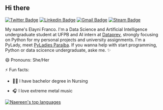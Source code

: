 ## Hi there 

  [![Twitter Badge](https://img.shields.io/twitter/url?style=social&url=https%3A%2F%2Ftwitter.com%2Ffrancoelayni)](https://twitter.com/francoelayni)  [![Linkedin Badge](https://img.shields.io/badge/-LinkedIn-blue?style=flat-square&logo=Linkedin&logoColor=white&link=https:https://www.linkedin.com/in/elaynifranco/)](https://www.linkedin.com/in/elaynifranco/)  [![Gmail Badge](https://img.shields.io/badge/-Gmail-c14438?style=flat-square&logo=Gmail&logoColor=white&link=mailto:elaynienoly@gmail.com)](mailto:elaynienoly@gmail.com)  [![Steam Badge](https://img.shields.io/badge/Steam-000000?style=for-the-badge&logo=steam&logoColor=white)](https://steamcommunity.com/id/elayni/)

My name's Elayni Franco. I'm a Data Science and Artificial Intelligence undergraduate student at UFPB and AI intern at [Dataprev](https://www.dataprev.gov.br//), strongly focusing on Python for my personal projects and university assignments. I'm a PyLady, meet [PyLadies Paraíba](https://github.com/pyladiespb-org).
If you wanna help with start programming, Python or data scicence undergraduate, aske me. ✨


 😄 Pronouns: She/Her

 ⚡ Fun facts:

- :woman_health_worker: I have bachelor degree in Nursing 

- 🎧 I love extreme metal music 


[![Naereen's top languages](https://github-readme-stats.vercel.app/api/top-langs/?username=elayni&theme=dracula)](https://github.com/elayni/)

